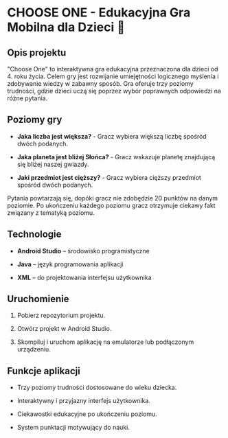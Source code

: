 # CHOOSE ONE - Edukacyjna Gra Mobilna dla Dzieci 🧩

## Opis projektu

"Choose One" to interaktywna gra edukacyjna przeznaczona dla dzieci od 4. roku życia. Celem gry jest rozwijanie umiejętności logicznego myślenia i zdobywanie wiedzy w zabawny sposób. Gra oferuje trzy poziomy trudności, gdzie dzieci uczą się poprzez wybór poprawnych odpowiedzi na różne pytania.

## Poziomy gry

- **Jaka liczba jest większa?** - Gracz wybiera większą liczbę spośród dwóch podanych.

- **Jaka planeta jest bliżej Słońca?** - Gracz wskazuje planetę znajdującą się bliżej naszej gwiazdy.

- **Jaki przedmiot jest cięższy?** - Gracz wybiera cięższy przedmiot spośród dwóch podanych.

Pytania powtarzają się, dopóki gracz nie zdobędzie 20 punktów na danym poziomie. Po ukończeniu każdego poziomu gracz otrzymuje ciekawy fakt związany z tematyką poziomu.

## Technologie

- **Android Studio** – środowisko programistyczne

- **Java** – język programowania aplikacji

- **XML** – do projektowania interfejsu użytkownika


## Uruchomienie

1. Pobierz repozytorium projektu.

2. Otwórz projekt w Android Studio.

3. Skompiluj i uruchom aplikację na emulatorze lub podłączonym urządzeniu.

## Funkcje aplikacji

- Trzy poziomy trudności dostosowane do wieku dziecka.

- Interaktywny i przyjazny interfejs użytkownika.

- Ciekawostki edukacyjne po ukończeniu poziomu.

- System punktacji motywujący do nauki.
